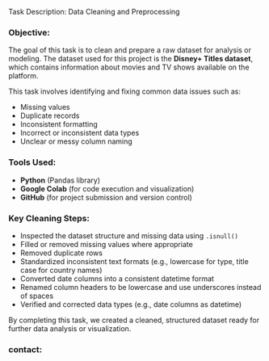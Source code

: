  Task Description: Data Cleaning and Preprocessing

 ### Objective:
The goal of this task is to clean and prepare a raw dataset for analysis or modeling. The dataset used for this project is the **Disney+ Titles dataset**, which contains information about movies and TV shows available on the platform.

This task involves identifying and fixing common data issues such as:
- Missing values
- Duplicate records
- Inconsistent formatting
- Incorrect or inconsistent data types
- Unclear or messy column naming

### Tools Used:
- **Python** (Pandas library)
- **Google Colab** (for code execution and visualization)
- **GitHub** (for project submission and version control)

### Key Cleaning Steps:
- Inspected the dataset structure and missing data using `.isnull()`
- Filled or removed missing values where appropriate
- Removed duplicate rows
- Standardized inconsistent text formats (e.g., lowercase for type, title case for country names)
- Converted date columns into a consistent datetime format
- Renamed column headers to be lowercase and use underscores instead of spaces
- Verified and corrected data types (e.g., date columns as datetime)

By completing this task, we created a cleaned, structured dataset ready for further data analysis or visualization.

### contact:
